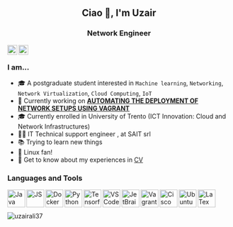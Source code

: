<h2 align="center">Ciao 👋, I'm Uzair</h2>
<h3 align="center">Network Engineer</h3>
<a href="https://www.linkedin.com/in/muhammaduzair11/" target="blank"><img align="left" src="https://cdn.jsdelivr.net/npm/simple-icons@3.0.1/icons/linkedin.svg" alt="uzairali37" width="22px" /></a>
<a href="https://uzairali7.medium.com/a-journey-from-silicon-valley-to-liquidation-8c2ad4560ab7" target="blank"><img align="left" src="https://cdn.jsdelivr.net/npm/simple-icons@3.0.1/icons/medium.svg" alt="uzairali37" width="22px" /></a>

<br />

### I am...
* 🎓 A postgraduate student interested in `Machine learning`, `Networking`, `Network Virtualization`, `Cloud Computing`, `IoT`
* 🔭 Currently working on **[AUTOMATING THE DEPLOYMENT OF NETWORK SETUPS USING VAGRANT](https://github.com/SuperboGiuseppe/dncs_lab2)**
* 🎓 Currently enrolled in University of Trento (ICT Innovation: Cloud and Network Infrastructures)
* 👨‍💻 IT Technical support engineer , at SAIT srl
* 📚 Trying to learn new things
* 🐧 Linux fan! 
* 📄 Get to know about my experiences in [CV](https://www.uzair.it/)


### Languages and Tools

<img align="left" src="https://simpleicons.org/icons/java.svg" alt="Java" height="40px" />
<img align="left" src="https://simpleicons.org/icons/javascript.svg" alt="JS" height="40px" />
<img align="left" src="https://simpleicons.org/icons/docker.svg" alt="Docker" height="40px" />
<img align="left" src="https://simpleicons.org/icons/python.svg" alt="Python" height="40px" />
<img align="left" src="https://simpleicons.org/icons/tensorflow.svg" alt="Tensorflow" height="40px" />
<img align="left" src="https://simpleicons.org/icons/visualstudiocode.svg" alt="VSCode" height="40px" />
<img align="left" src="https://simpleicons.org/icons/jetbrains.svg" alt="JetBrains Tools" height="40px" />
<img align="left" src="https://simpleicons.org/icons/vagrant.svg" alt="Vagrant Tools" height="40px" />
<img align="left" src="https://simpleicons.org/icons/cisco.svg" alt="Cisco Tools" height="40px" />
<img align="left" src="https://simpleicons.org/icons/ubuntu.svg" alt="Ubuntu Tools" height="40px" />
<img align="left" src="https://simpleicons.org/icons/latex.svg" alt="LaTex Tools" height="40px" />
<br />
<br />
<br />
<img align="center" src="https://github-readme-stats.vercel.app/api?username=uzairali37&show_icons=true&locale=en&line_height=27" alt="uzairali37" />
